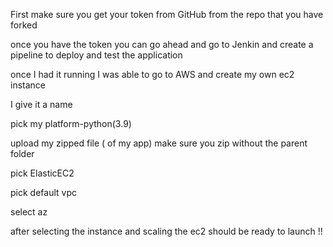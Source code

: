 First make sure you get your token from GitHub from the repo that you have forked

once you have the token you can go ahead and go to Jenkin and create a pipeline to deploy and test the application

once I had it running I was able to go to AWS and create my own ec2 instance

I give it a name

pick my platform-python(3.9)

upload my zipped file ( of my app) make sure you zip without the parent folder

pick ElasticEC2 

pick default vpc

select az

after selecting the instance and scaling the ec2 should be ready to launch !!

